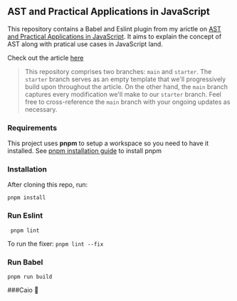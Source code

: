 ## AST and Practical Applications in JavaScript

This repository contains a Babel and Eslint plugin from my arictle on [AST and Practical Applications in JavaScript](https://dev.to/marvinjude/soo-about-ast-and-code-transformation-5em3-temp-slug-7368593). It aims to explain the concept of AST along with pratical use cases in JavaScript land. 

Check out the article [here](https://dev.to/marvinjude/soo-about-ast-and-code-transformation-5em3-temp-slug-7368593)

> This repository comprises two branches: `main` and `starter`. The `starter` branch serves as an empty template that we'll progressively build upon throughout the article. On the other hand, the `main` branch captures every modification we'll make to our `starter` branch. Feel free to cross-reference the `main` branch with your ongoing updates as necessary.

### Requirements

This project uses **pnpm** to setup a workspace so you need to have it installed. See [pnpm installation guide](https://pnpm.io/installation) to install pnpm


### Installation

After cloning this repo, run:

```
pnpm install
```

### Run Eslint

```
 pnpm lint

```

To run the fixer: `pnpm lint --fix`


### Run Babel


```
pnpm run build

```

###Caio 👋




